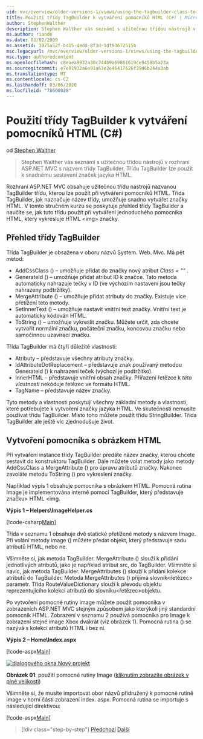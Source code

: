 ```yaml
---
uid: mvc/overview/older-versions-1/views/using-the-tagbuilder-class-to-build-html-helpers-cs
title: Použití třídy TagBuilder k vytváření pomocníků HTML (C#) | Microsoft Docs
author: StephenWalther
description: Stephen Walther vás seznámí s užitečnou třídou nástrojů v rozhraní ASP.NET MVC s názvem třídy TagBuilder. Můžete snadno použít třídu TagBuilder...
ms.author: riande
ms.date: 03/02/2009
ms.assetid: 3975a52f-bd15-4edd-8f3d-1df93672515b
msc.legacyurl: /mvc/overview/older-versions-1/views/using-the-tagbuilder-class-to-build-html-helpers-cs
msc.type: authoredcontent
ms.openlocfilehash: c8eaea9932a30c744b9a69861619ce9458b5a23a
ms.sourcegitcommit: e7e91932a6e91a63e2e46417626f39d6b244a3ab
ms.translationtype: MT
ms.contentlocale: cs-CZ
ms.lasthandoff: 03/06/2020
ms.locfileid: "78600028"
---
```

# <a name="using-the-tagbuilder-class-to-build-html-helpers-c"></a>Použití třídy TagBuilder k vytváření pomocníků HTML (C#)

od [Stephen Walther](https://github.com/StephenWalther)

> Stephen Walther vás seznámí s užitečnou třídou nástrojů v rozhraní ASP.NET MVC s názvem třídy TagBuilder. Třídu TagBuilder lze použít k snadnému sestavení značek jazyka HTML.

Rozhraní ASP.NET MVC obsahuje užitečnou třídu nástrojů nazvanou TagBuilder třídu, kterou lze použít při vytváření pomocníků HTML. Třída TagBuilder, jak naznačuje název třídy, umožňuje snadno vytvářet značky HTML. V tomto stručném kurzu se poskytuje přehled třídy TagBuilder a naučíte se, jak tuto třídu použít při vytváření jednoduchého pomocníka HTML, který vykresluje HTML &lt;img&gt; značky.

## <a name="overview-of-the-tagbuilder-class"></a>Přehled třídy TagBuilder

Třída TagBuilder je obsažena v oboru názvů System. Web. Mvc. Má pět metod:

- AddCssClass () – umožňuje přidat do značky nový atribut *Class = ""* .
- GenerateId () – umožňuje přidat atribut ID k značce. Tato metoda automaticky nahrazuje tečky v ID (ve výchozím nastavení jsou tečky nahrazeny podtržítky).
- MergeAttribute () – umožňuje přidat atributy do značky. Existuje více přetížení této metody.
- SetInnerText () – umožňuje nastavit vnitřní text značky. Vnitřní text je automaticky kódován HTML.
- ToString () – umožňuje vykreslit značku. Můžete určit, zda chcete vytvořit normální značku, počáteční značku, koncovou značku nebo samočinnou uzavírací značku.

Třída TagBuilder má čtyři důležité vlastnosti:

- Atributy – představuje všechny atributy značky.
- IdAttributeDotReplacement – představuje znak používaný metodou GenerateId () k nahrazení teček (výchozí je podtržítko).
- InnerHTML – představuje vnitřní obsah značky. Přiřazení řetězce k *této vlastnosti* nekóduje řetězec ve formátu HTML.
- TagName – představuje název značky.

Tyto metody a vlastnosti poskytují všechny základní metody a vlastnosti, které potřebujete k vytvoření značky jazyka HTML. Ve skutečnosti nemusíte používat třídu TagBuilder. Místo toho můžete použít třídu StringBuilder. Třída TagBuilder ale ještě víc zjednodušuje život.

## <a name="creating-an-image-html-helper"></a>Vytvoření pomocníka s obrázkem HTML

Při vytváření instance třídy TagBuilder předáte název značky, kterou chcete sestavit do konstruktoru TagBuilder. Dále můžete volat metody jako metody AddCssClass a MergeAttribute () pro úpravu atributů značky. Nakonec zavoláte metodu ToString () pro vykreslení značky.

Například výpis 1 obsahuje pomocníka s obrázkem HTML. Pomocná rutina Image je implementována interně pomocí TagBuilder, který představuje značku&gt; HTML &lt;img.

**Výpis 1 – Helpers\ImageHelper.cs**

[!code-csharp[Main](using-the-tagbuilder-class-to-build-html-helpers-cs/samples/sample1.cs)]

Třída v seznamu 1 obsahuje dvě statické přetížené metody s názvem Image. Při volání metody image () můžete předat objekt, který představuje sadu atributů HTML, nebo ne.

Všimněte si, jak metoda TagBuilder. MergeAttribute () slouží k přidání jednotlivých atributů, jako je například atribut src, do TagBuilder. Všimněte si navíc, jak metoda TagBuilder. MergeAttributes () slouží k přidání kolekce atributů do TagBuilder. Metoda MergeAttributes () přijímá slovník&lt;řetězec&gt; parametr. Třída RouteValueDictionary slouží k převodu objektu reprezentujícího kolekci atributů do slovníku&lt;řetězec&gt;objektu.

Po vytvoření pomocné rutiny image můžete použít pomocníka v zobrazeních ASP.NET MVC stejným způsobem jako kterýkoli jiný standardní pomocník HTML. Zobrazení v seznamu 2 používá pomocníka pro Image k zobrazení stejné image Xbox dvakrát (viz obrázek 1). Pomocná rutina () se nazývá s kolekcí atributů HTML i bez ní.

**Výpis 2 – Home\Index.aspx**

[!code-aspx[Main](using-the-tagbuilder-class-to-build-html-helpers-cs/samples/sample2.aspx)]

[![dialogového okna Nový projekt](using-the-tagbuilder-class-to-build-html-helpers-cs/_static/image1.jpg)](using-the-tagbuilder-class-to-build-html-helpers-cs/_static/image1.png)

**Obrázek 01**: použití pomocné rutiny Image ([kliknutím zobrazíte obrázek v plné velikosti](using-the-tagbuilder-class-to-build-html-helpers-cs/_static/image2.png))

Všimněte si, že musíte importovat obor názvů přidružený k pomocné rutině image v horní části zobrazení index. aspx. Pomocná rutina se importuje s následující direktivou:

[!code-aspx[Main](using-the-tagbuilder-class-to-build-html-helpers-cs/samples/sample3.aspx)]

> [!div class="step-by-step"]
> [Předchozí](creating-custom-html-helpers-cs.md)
> [Další](creating-page-layouts-with-view-master-pages-cs.md)
